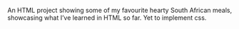 An HTML project showing some of my favourite hearty South African meals, showcasing what I’ve learned in HTML so far.
Yet to implement css.
